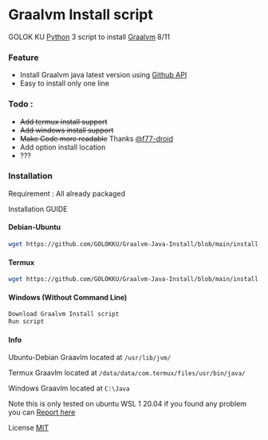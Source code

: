 # Graalvm Install script

GOLOK KU [Python](https://www.python.org/) 3 script to install [Graalvm](https://www.graalvm.org/) 8/11

### Feature
 - Install Graalvm java latest version using [Github API](https://docs.github.com/en/free-pro-team@latest/rest)
 - Easy to install only one line
 
### Todo :
 - ~~Add termux install support~~
 - ~~Add windows install support~~
 - ~~Make Code more readable~~ Thanks [@f77-droid](https://github.com/f77-droid)
 - Add option install location
 - ???
### Installation
Requirement : All already packaged

Installation GUIDE
#### Debian-Ubuntu
```sh
wget https://github.com/GOLOKKU/Graalvm-Java-Install/blob/main/install.py ; sudo python3 install.py ; source ~/.bashrc
```
#### Termux
```sh
wget https://github.com/GOLOKKU/Graalvm-Java-Install/blob/main/install.py ; python3 install.py ; source ~/.bashrc
```
#### Windows (Without Command Line)
```sh
Download Graalvm Install script
Run script
```
#### Info 

Ubuntu-Debian
Graavlm located at `/usr/lib/jvm/`

Termux
Graavlm located at `/data/data/com.termux/files/usr/bin/java/`

Windows
Graavlm located at `C:\Java`

Note this is only tested on ubuntu WSL 1 20.04 
if you found any problem you can [Report here](https://github.com/GOLOKKU/shortcode/issues)

License [MIT](https://github.com/GOLOKKU/Graalvm-Java-Install/blob/main/LICENSE)
